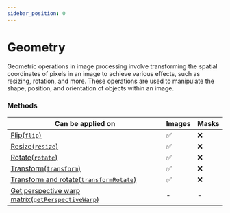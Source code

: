 ```yaml
---
sidebar_position: 0
---
```


# Geometry

Geometric operations in image processing involve transforming the spatial coordinates of pixels in an image to achieve various effects, such as resizing, rotation, and more. These operations are used to manipulate the shape, position, and orientation of objects within an image.

### Methods

| Can be applied on                                                                                                           | Images  | Masks    |
| --------------------------------------------------------------------------------------------------------------------------- | ------- | -------- |
| [Flip(`flip`)](./flip.md 'internal link on flip')                                                                           | &#9989; | &#10060; |
| [Resize(`resize`)](./resize.md 'internal link on resize')                                                                   | &#9989; | &#10060; |
| [Rotate(`rotate`)](./rotate.md 'internal link on rotate')                                                                   | &#9989; | &#10060; |
| [Transform(`transform`)](./transform.md 'internal link on transform')                                                       | &#9989; | &#10060; |
| [Transform and rotate(`transformRotate`)](./transform-and-rotate.md 'internal link on transformRotate')                     | &#9989; | &#10060; |
| [Get perspective warp matrix(`getPerspectiveWarp`)](./get-perspective-warp-matrix.md 'internal link on getPerspectiveWarp') | -       | -        |
